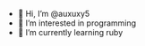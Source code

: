 - 👋 Hi, I’m @auxuxy5
- 👀 I’m interested in programming 
- 🌱 I’m currently learning ruby 


<!---
auxuxy5/auxuxy5 is a ✨ special ✨ repository because its `README.md` (this file) appears on your GitHub profile.
You can click the Preview link to take a look at your changes.
--->
